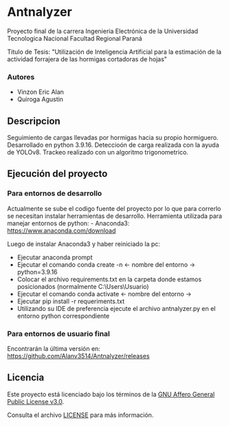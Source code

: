 # Antnalyzer
Proyecto final de la carrera Ingenieria Electrónica de la Universidad 
Tecnologica Nacional Facultad Regional Paraná

Titulo de Tesis: "Utilización de Inteligencia Artificial para la estimación de la actividad forrajera de las hormigas cortadoras de hojas"

### Autores
- Vinzon Eric Alan
- Quiroga Agustin

## Descripcion

Seguimiento de cargas llevadas por hormigas hacia su propio hormiguero. 
Desarrollado en python 3.9.16. 
Deteccioón de carga realizada con la ayuda de YOLOv8. 
Trackeo realizado con un algoritmo trigonometrico.

## Ejecución del proyecto
### Para entornos de desarrollo

Actualmente se sube el codigo fuente del proyecto por lo que para correrlo 
se necesitan instalar herramientas de desarrollo. 
Herramienta utilizada para manejar entornos de python: 
    - Anaconda3: https://www.anaconda.com/download

Luego de instalar Anaconda3 y haber reiniciado la pc:
* Ejecutar anaconda prompt
* Ejecutar el comando conda create -n <- nombre del entorno -> python=3.9.16
* Colocar el archivo requirements.txt en la carpeta donde estamos posicionados (normalmente C:\Users\Usuario)
* Ejecutar el comando conda activate <- nombre del entorno ->
* Ejecutar pip install -r requeriments.txt
* Utilizando su IDE de preferencia ejecute el archivo antnalyzer.py en el entorno python correspondiente

### Para entornos de usuario final

Encontrarán la última versión en:
https://github.com/Alanv3514/Antnalyzer/releases

## Licencia

Este proyecto está licenciado bajo los términos de la [GNU Affero General Public License v3.0](https://www.gnu.org/licenses/agpl-3.0.html).

Consulta el archivo [LICENSE](./LICENSE) para más información.
